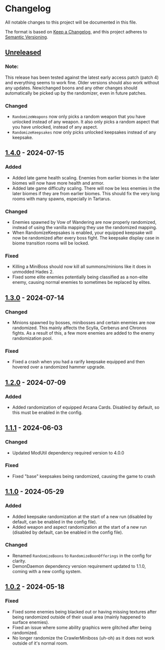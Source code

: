 # Changelog

All notable changes to this project will be documented in this file.

The format is based on [Keep a Changelog](https://keepachangelog.com/en/1.1.0/),
and this project adheres to [Semantic Versioning](https://semver.org/spec/v2.0.0.html).

## [Unreleased]
### Note:
This release has been tested against the latest early access patch (patch 4) and everything seems to work fine. Older versions should also work without any updates.
New/changed boons and any other changes should automatically be picked up by the randomizer, even in future patches.

### Changed
- `RandomizeWeapons` now only picks a random weapon that you have unlocked instead of any weapon. It also only picks a random aspect that you have unlocked, instead of any aspect.
- `RandomizeKeepsakes` now only picks unlocked keepsakes instead of any keepsake.

## [1.4.0] - 2024-07-15

### Added

- Added late game health scaling. Enemies from earlier biomes in the later biomes will now have more health and armor.
- Added late game difficulty scaling. There will now be less enemies in the later biomes if they are from earlier biomes. This should fix the very long rooms with many spawns, especially in Tartarus.

### Changed

- Enemies spawned by Vow of Wandering are now properly randomized, instead of using the vanilla mapping they use the randomized mapping.
- When RandomizeKeepsakes is enabled, your equipped keepsake will now be randomized after every boss fight. The keepsake display case in biome transition rooms will be locked.

### Fixed

- Killing a MiniBoss should now kill all summons/minions like it does in unmodded Hades 2. 
- Fixed some elite enemies potentially being classified as a non-elite enemy, causing normal enemies to sometimes be replaced by elites.

## [1.3.0] - 2024-07-14

### Changed

- Minions spawned by bosses, minibosses and certain enemies are now randomized. This mainly affects the Scylla, Cerberus and Chronos fights. As a result of this, a few more enemies are added to the enemy randomization pool.

### Fixed

- Fixed a crash when you had a rarify keepsake equipped and then hovered over a randomized hammer upgrade.

## [1.2.0] - 2024-07-09

### Added

- Added randomization of equipped Arcana Cards. Disabled by default, so this must be enabled in the config.

## [1.1.1] - 2024-06-03

### Changed

- Updated ModUtil dependency required version to 4.0.0

### Fixed

- Fixed "base" keepsakes being randomized, causing the game to crash

## [1.1.0] - 2024-05-29

### Added

- Added keepsake randomization at the start of a new run (disabled by default, can be enabled in the config file).
- Added weapon and aspect randomization at the start of a new run (disabled by default, can be enabled in the config file).

### Changed

- Renamed `RandomizeBoons` to `RandomizeBoonOfferings` in the config for clarity.
- DemonDaemon dependency version requirement updated to 1.1.0, coming with a new config system.

## [1.0.2] - 2024-05-18

### Fixed

- Fixed some enemies being blacked out or having missing textures after being randomized outside of their usual area (mainly happened to surface enemies).
- Fixed an issue where some ability graphics were glitched after being randomized.
- No longer randomize the CrawlerMiniboss (uh-oh) as it does not work outside of it's normal room.

[unreleased]: https://github.com/Dannyj1/HadesIIRandomizer/compare/1.4.0...HEAD
[1.4.0]: https://github.com/Dannyj1/HadesIIRandomizer/compare/1.3.0...1.4.0
[1.3.0]: https://github.com/Dannyj1/HadesIIRandomizer/compare/1.2.0...1.3.0
[1.2.0]: https://github.com/Dannyj1/HadesIIRandomizer/compare/1.1.1...1.2.0
[1.1.1]: https://github.com/Dannyj1/HadesIIRandomizer/compare/1.1.0...1.1.1
[1.1.0]: https://github.com/Dannyj1/HadesIIRandomizer/compare/1.0.2...1.1.0
[1.0.2]: https://github.com/Dannyj1/HadesIIRandomizer/compare/bcbdcf426c9c2ce564460613c12714bc6a9bb6cd...1.0.2
